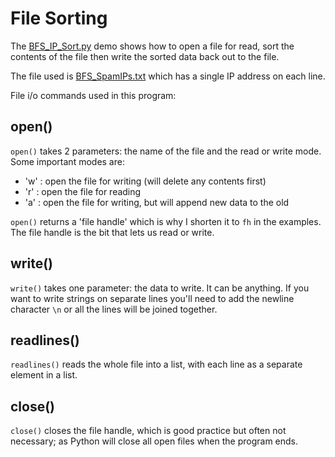 # File Sorting

The [BFS_IP_Sort.py](BFS_IP_Sort.py) demo shows how to open a file for read, sort the contents of the file then write the sorted data back out to the file.  

The file used is [BFS_SpamIPs.txt](BFS_SpamIPs.txt) which has a single IP address on each line.

File i/o commands used in this program:

## open()

`open()` takes 2 parameters: the name of the file and the read or write mode.
Some important modes are:

* 'w' : open the file for writing (will delete any contents first)
* 'r' : open the file for reading
* 'a' : open the file for writing, but will append new data to the old

`open()` returns a 'file handle' which is why I shorten it to `fh` in the
examples. The file handle is the bit that lets us read or write.

## write()

`write()` takes one parameter: the data to write. It can be anything. If you
want to write strings on separate lines you'll need to add the newline character
`\n` or all the lines will be joined together.

## readlines()

`readlines()` reads the whole file into a list, with each line as a separate
element in a list.

## close()

`close()` closes the file handle, which is good practice but often not
necessary; as Python will close all open files when the program ends.
